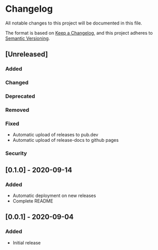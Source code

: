 # Changelog
All notable changes to this project will be documented in this file.

The format is based on [Keep a Changelog](https://keepachangelog.com/en/1.0.0/),
and this project adheres to [Semantic Versioning](https://semver.org/spec/v2.0.0.html).

## [Unreleased]
### Added
### Changed
### Deprecated
### Removed
### Fixed
- Automatic upload of releases to pub.dev
- Automatic upload of release-docs to github pages
### Security

## [0.1.0] - 2020-09-14
### Added
- Automatic deployment on new releases
- Complete README

## [0.0.1] - 2020-09-04
### Added
- Initial release
